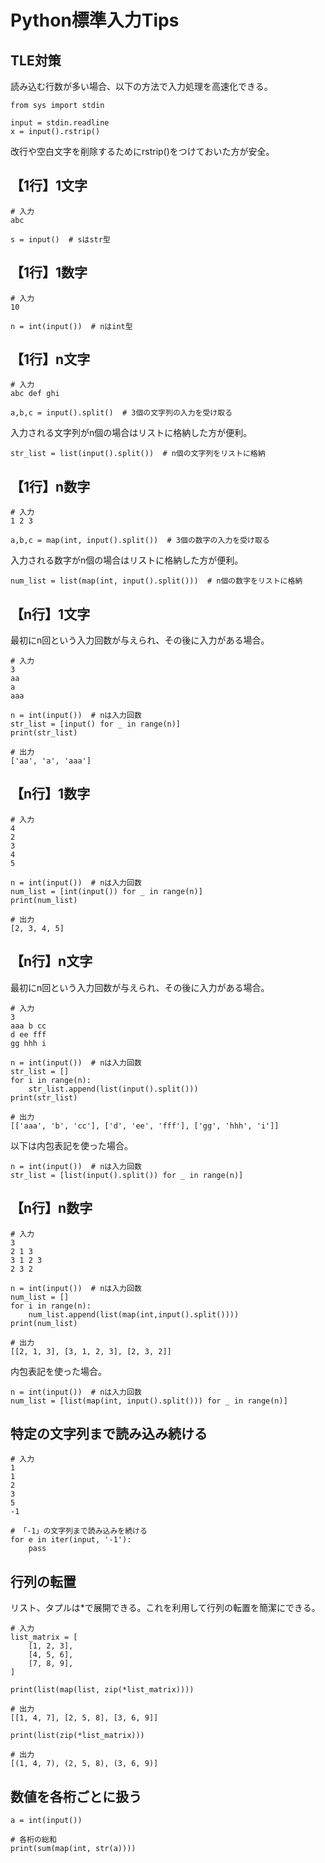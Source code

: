 # Python標準入力Tips

## TLE対策

読み込む行数が多い場合、以下の方法で入力処理を高速化できる。

```python:Python
from sys import stdin

input = stdin.readline
x = input().rstrip()
```

改行や空白文字を削除するためにrstrip()をつけておいた方が安全。

## 【1行】1文字

```python:Python
# 入力
abc
```

```python:Python
s = input()  # sはstr型
```

## 【1行】1数字

```python:Python
# 入力
10
```

```python:Python
n = int(input())  # nはint型
```

## 【1行】n文字

```python:Python
# 入力
abc def ghi
```

```python:Python
a,b,c = input().split()  # 3個の文字列の入力を受け取る
```

入力される文字列がn個の場合はリストに格納した方が便利。

```python:Python
str_list = list(input().split())  # n個の文字列をリストに格納
```

## 【1行】n数字

```python:Python
# 入力
1 2 3
```

```python:Python
a,b,c = map(int, input().split())  # 3個の数字の入力を受け取る
```

入力される数字がn個の場合はリストに格納した方が便利。

```python:Python
num_list = list(map(int, input().split()))  # n個の数字をリストに格納
```

## 【n行】1文字

最初にn回という入力回数が与えられ、その後に入力がある場合。

```python:Python
# 入力
3
aa
a
aaa
```

```python:Python
n = int(input())  # nは入力回数
str_list = [input() for _ in range(n)]
print(str_list)
```

```python:Python
# 出力
['aa', 'a', 'aaa']
```

## 【n行】1数字

```python:Python
# 入力
4
2
3
4
5
```

```python:Python
n = int(input())  # nは入力回数
num_list = [int(input()) for _ in range(n)]
print(num_list)
```

```python:Python
# 出力
[2, 3, 4, 5]
```

## 【n行】n文字

最初にn回という入力回数が与えられ、その後に入力がある場合。

```python:Python
# 入力
3
aaa b cc
d ee fff
gg hhh i
```

```python:Python
n = int(input())  # nは入力回数
str_list = []
for i in range(n):
    str_list.append(list(input().split()))
print(str_list)
```

```python:Python
# 出力
[['aaa', 'b', 'cc'], ['d', 'ee', 'fff'], ['gg', 'hhh', 'i']]
```

以下は内包表記を使った場合。

```python:Python
n = int(input())  # nは入力回数
str_list = [list(input().split()) for _ in range(n)]
```

## 【n行】n数字

```python:Python
# 入力
3
2 1 3
3 1 2 3
2 3 2
```

```python:Python
n = int(input())  # nは入力回数
num_list = []
for i in range(n):
    num_list.append(list(map(int,input().split())))
print(num_list)
```

```python:Python
# 出力
[[2, 1, 3], [3, 1, 2, 3], [2, 3, 2]]
```

内包表記を使った場合。

```python:Python
n = int(input())  # nは入力回数
num_list = [list(map(int, input().split())) for _ in range(n)]
```

## 特定の文字列まで読み込み続ける

```python:Python
# 入力
1
1
2
3
5
-1
```

```python:Python
# 「-1」の文字列まで読み込みを続ける
for e in iter(input, '-1'):
    pass
```

## 行列の転置

リスト、タプルは*で展開できる。これを利用して行列の転置を簡潔にできる。

```python:Python
# 入力
list_matrix = [
    [1, 2, 3],
    [4, 5, 6],
    [7, 8, 9],
]
```

```python:Python
print(list(map(list, zip(*list_matrix))))
```

```python:Python
# 出力
[[1, 4, 7], [2, 5, 8], [3, 6, 9]]
```

```python:Python
print(list(zip(*list_matrix)))
```

```python:Python
# 出力
[(1, 4, 7), (2, 5, 8), (3, 6, 9)]
```

## 数値を各桁ごとに扱う

```python:Python
a = int(input())

# 各桁の総和
print(sum(map(int, str(a))))
```
